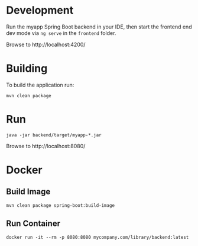 # Development

Run the myapp Spring Boot backend in your IDE, then start the frontend end dev mode via `ng serve` in the `frontend`
folder.

Browse to http://localhost:4200/

# Building

To build the application run:
```
mvn clean package
```

# Run

```
java -jar backend/target/myapp-*.jar
```

Browse to http://localhost:8080/

# Docker

## Build Image

```
mvn clean package spring-boot:build-image
```

## Run Container

```
docker run -it --rm -p 8080:8080 mycompany.com/library/backend:latest
```